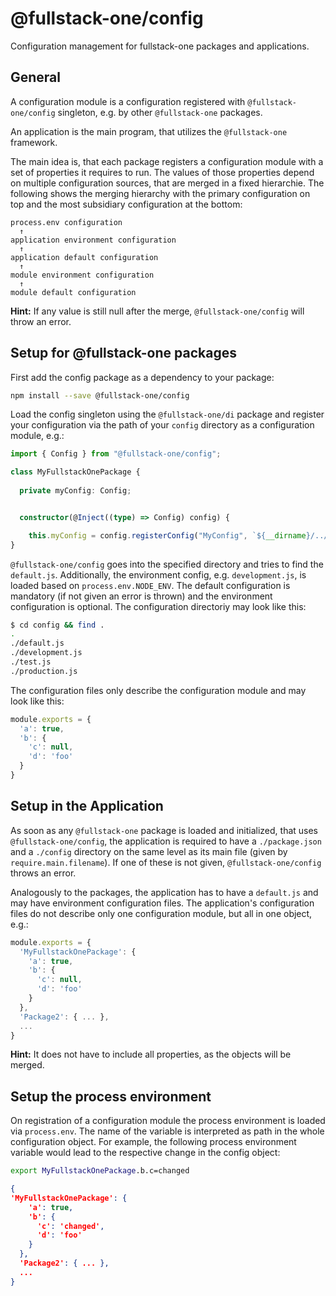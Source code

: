 # @fullstack-one/config
Configuration management for fullstack-one packages and applications.

## General

A configuration module is a configuration registered with `@fullstack-one/config` singleton, e.g. by other `@fullstack-one` packages.

An application is the main program, that utilizes the `@fullstack-one` framework.

The main idea is, that each package registers a configuration module with a set of properties it requires to run. The values of those properties depend on multiple configuration sources, that are merged in a fixed hierarchie. The following shows the merging hierarchy with the primary configuration on top and the most subsidiary configuration at the bottom:

```
process.env configuration
  ↑
application environment configuration
  ↑
application default configuration
  ↑
module environment configuration
  ↑
module default configuration
```

**Hint:** If any value is still null after the merge, `@fullstack-one/config` will throw an error.

## Setup for @fullstack-one packages

First add the config package as a dependency to your package:

```sh
npm install --save @fullstack-one/config
```

Load the config singleton using the `@fullstack-one/di` package and register your configuration via the path of your `config` directory as a configuration module, e.g.:

```ts
import { Config } from "@fullstack-one/config";

class MyFullstackOnePackage {
  
  private myConfig: Config;


  constructor(@Inject((type) => Config) config) {

    this.myConfig = config.registerConfig("MyConfig", `${__dirname}/../config`);
}
```

`@fullstack-one/config` goes into the specified directory and tries to find the `default.js`. Additionally, the environment config, e.g. `development.js`, is loaded based on `process.env.NODE_ENV`. The default configuration is mandatory (if not given an error is thrown) and the environment configuration is optional. The configuration directoriy may look like this:

```sh
$ cd config && find .
.
./default.js
./development.js
./test.js
./production.js
```

The configuration files only describe the configuration module and may look like this:

```js
module.exports = {
  'a': true,
  'b': {
    'c': null,
    'd': 'foo'
  }
}
```

## Setup in the Application

As soon as any `@fullstack-one` package is loaded and initialized, that uses `@fullstack-one/config`, the application is required to have a `./package.json` and a `./config` directory on the same level as its main file (given by `require.main.filename`). If one of these is not given, `@fullstack-one/config` throws an error.

Analogously to the packages, the application has to have a `default.js` and may have environment configuration files. The application's configuration files do not describe only one configuration module, but all in one object, e.g.:

```js
module.exports = {
  'MyFullstackOnePackage': {
    'a': true,
    'b': {
      'c': null,
      'd': 'foo'
    }
  },
  'Package2': { ... },
  ...
}
```

**Hint:** It does not have to include all properties, as the objects will be merged.

## Setup the process environment

On registration of a configuration module the process environment is loaded via `process.env`. The name of the variable is interpreted as path in the whole configuration object. For example, the following process environment variable would lead to the respective change in the config object:

```sh
export MyFullstackOnePackage.b.c=changed
````

```json
{
'MyFullstackOnePackage': {
    'a': true,
    'b': {
      'c': 'changed',
      'd': 'foo'
    }
  },
  'Package2': { ... },
  ...
}
```